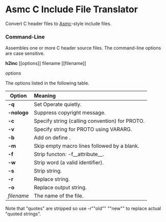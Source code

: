 # Asmc C Include File Translator

Convert C header files to [Asmc](https://github.com/nidud/asmc)-style include files.

### Command-Line

Assembles one or more C header source files. The command-line options are case sensitive.

**h2inc** [[options]] filename [[filename]]

_options_

The options listed in the following table.

| Option | Meaning |
| ------ |:------- |
| **-q** | Set Operate quietly. |
| **-nologo** | Suppress copyright message. |
| **-c<string>** | Specify string (calling convention) for PROTO. |
| **-v<string>** | Specify string for PROTO using VARARG. |
| **-b** | Add <brackets> on define <ID>. |
| **-m** | Skip empty macro lines followed by a blank. |
| **-f<functon>** | Strip functon: -f\_\_attribute\_\_. |
| **-w<word>** | Strip word (a valid identifier). |
| **-s<string>** | Strip string. |
| **-r<old> <new>** | Replace string. |
| **-o<old> <new>** | Replace output string. |
| _filename_ | The name of the file. |

Note that "quotes" are stripped so use -r"\"old\"" "\"new\"" to replace
actual "quoted strings".
